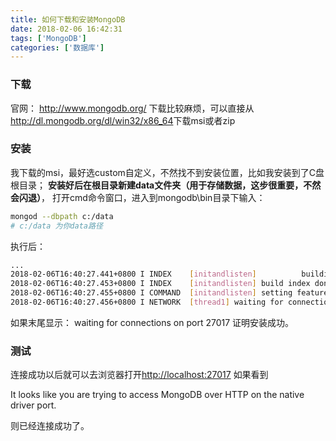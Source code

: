 ```yaml
---
title: 如何下载和安装MongoDB
date: 2018-02-06 16:42:31
tags: ['MongoDB']
categories: ['数据库']
---
```


### 下载

官网： <http://www.mongodb.org/>
下载比较麻烦，可以直接从<http://dl.mongodb.org/dl/win32/x86_64>下载msi或者zip

### 安装

我下载的msi，最好选custom自定义，不然找不到安装位置，比如我安装到了C盘根目录；
__安装好后在根目录新建data文件夹（用于存储数据，这步很重要，不然会闪退）__，
打开cmd命令窗口，进入到mongodb\bin目录下输入：

``` bash
mongod --dbpath c:/data
# c:/data 为你data路径
```

执行后：

``` bash
...
2018-02-06T16:40:27.441+0800 I INDEX    [initandlisten]          building index using bulk method; build may temporarily use up to 500 megabytes of RAM
2018-02-06T16:40:27.453+0800 I INDEX    [initandlisten] build index done.  scanned 0 total records. 0 secs
2018-02-06T16:40:27.455+0800 I COMMAND  [initandlisten] setting featureCompatibilityVersion to 3.4
2018-02-06T16:40:27.456+0800 I NETWORK  [thread1] waiting for connections on port 27017
```
如果末尾显示： waiting for connections on port 27017
证明安装成功。

### 测试
连接成功以后就可以去浏览器打开<http://localhost:27017>
如果看到

It looks like you are trying to access MongoDB over HTTP on the native driver port.

则已经连接成功了。



